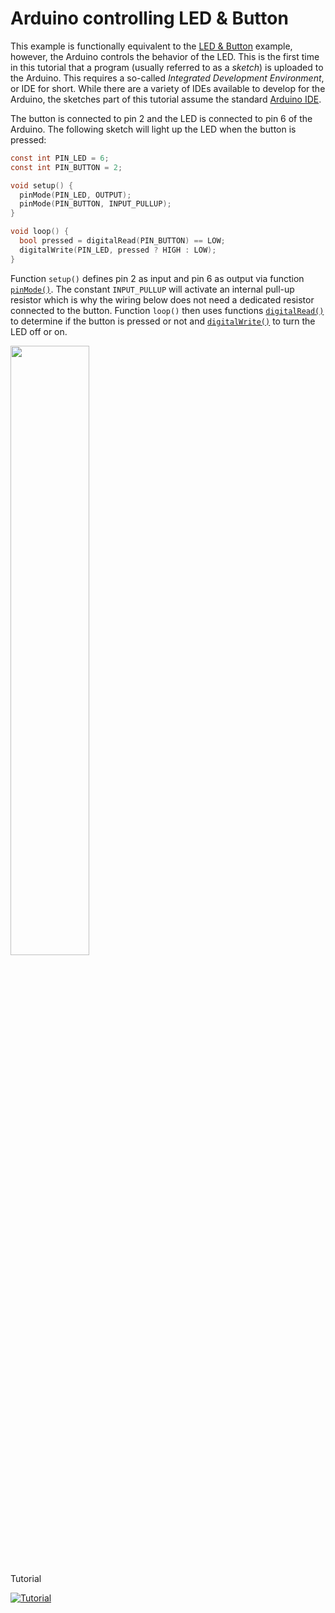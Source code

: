 # Arduino controlling LED &amp; Button

This example is functionally equivalent to the <a href="../01/">LED &amp; Button</a> example, however,
the Arduino controls the behavior of the LED. This is the first time in this tutorial that a program
(usually referred to as a _sketch_) is uploaded to the Arduino. This requires a so-called _Integrated
Development Environment_, or IDE for short. While there are a variety of IDEs available to develop for
the Arduino, the sketches part of this tutorial assume the standard
<a href="https://www.arduino.cc/en/Main/Software">Arduino IDE</a>.

The button is connected to pin 2 and the LED is connected to
pin 6 of the Arduino. The following sketch will light up the LED when the button is pressed:

```c
const int PIN_LED = 6;
const int PIN_BUTTON = 2;

void setup() {
  pinMode(PIN_LED, OUTPUT);
  pinMode(PIN_BUTTON, INPUT_PULLUP);
}

void loop() {
  bool pressed = digitalRead(PIN_BUTTON) == LOW;
  digitalWrite(PIN_LED, pressed ? HIGH : LOW);
}
```

Function `setup()` defines pin 2 as input and pin 6 as output via function
<a href="https://www.arduino.cc/en/Reference/PinMode">`pinMode()`</a>. The constant `INPUT_PULLUP`
will activate an internal pull-up resistor which is why the wiring below does not need a dedicated
resistor connected to the button. Function `loop()` then uses functions
<a href="https://www.arduino.cc/en/Reference/DigitalRead">`digitalRead()`</a> to determine if the button
is pressed or not and
<a href="https://www.arduino.cc/en/Reference/DigitalWrite">`digitalWrite()`</a> to turn the LED off or on.

<img src="doc/ArduinoLEDButton_bb.png" width="50%"/>

Tutorial

[![Tutorial](https://img.youtube.com/vi/qr91fY0JsOU/hqdefault.jpg)](https://youtu.be/qr91fY0JsOU) 
